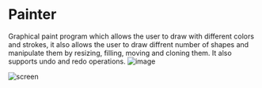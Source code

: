 # Painter
Graphical paint program which allows the user to draw with different colors and strokes, it also allows the user to draw diffrent number of shapes and manipulate them by resizing, filling, moving and cloning them.
It also supports undo and redo operations.
![image](https://user-images.githubusercontent.com/41492875/132782674-2f777635-4ae4-45be-b560-2b5a1dc1cde0.png)

![screen](https://user-images.githubusercontent.com/41492875/132788122-ab423bb7-a12c-46c9-a90c-c8a78626e492.png)
